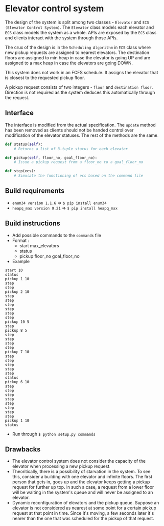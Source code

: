 # Elevator control system

The design of the system is split among two classes - `Elevator` and `ECS (Elevator Control System)`. The `Elevator` class models each elevator and `ECS` class models the system as a whole. APIs are exposed by the `ECS` class and clients interact with the system through those APIs.

The crux of the design is in the `Scheduling Algorithm` in `ECS` class where new pickup requests are assigned to nearest elevators. The destination floors are assigned to min heap in case the elevator is going UP and are assigned to a max heap in case the elevators are going DOWN.

This system does not work in an FCFS schedule. It assigns the elevator that is closest to the requested pickup floor.

A pickup request consists of two integers - `floor` and `destination floor`. Direction is not required as the system deduces this automatically through the request.

## Interface

The interface is modified from the actual specification. The `update` method has been removed as clients should not be handed control over modification of the elevator statuses. The rest of the methods are the same.

```python
def status(self):
    # Returns a list of 3-tuple status for each elevator

def pickup(self, floor_no, goal_floor_no):
    # Issue a pickup request from a floor_no to a goal_floor_no

def step(ecs):
    # Simulate the functioning of ecs based on the command file
```
## Build requirements
- `enum34 version 1.1.6` => `$ pip install enum34`
- `heapq_max version 0.21` => `$ pip install heapq_max`

## Build instructions
* Add possible commands to the `commands` file
* Format :
    * start max_elevators
    * status
    * pickup floor_no goal_floor_no
* Example
```
start 10
status
pickup 1 10
step
step
pickup 2 10
step
step
step
step
step
step
pickup 10 5
step
pickup 8 5
step
step
step
step
pickup 7 10
step
step
step
step
step
status
pickup 6 10
step
step
step
step
step
step
step
step
pickup 1 10
status
```

* Run through `$ python setup.py commands`

## Drawbacks
- The elevator control system does not consider the capacity of the elevator when processing a new pickup request.
- Theoritically, there is a possibility of starvation in the system. To see this, consider a building with one elevator and infinite floors. The first person that gets in, goes up and the elevator keeps getting a pickup request for further up top. In such a case, a request from a lower floor will be waiting in the system's queue and will never be assigned to an elevator.
- Dynamic reconfiguration of elevators and the pickup queue. Suppose an elevator is not considered as nearest at some point for a certain pickup request at that point in time. Since it's moving, a few seconds later it's nearer than the one that was scheduled for the pickup of that request.
